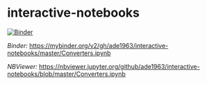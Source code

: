 # interactive-notebooks
[![Binder](https://mybinder.org/badge.svg)](https://mybinder.org/v2/gh/ade1963/interactive-notebooks/master?urlpath=apps/Converters.ipynb)

*Binder:*
https://mybinder.org/v2/gh/ade1963/interactive-notebooks/master/Converters.ipynb

*NBViewer:*
https://nbviewer.jupyter.org/github/ade1963/interactive-notebooks/blob/master/Converters.ipynb

